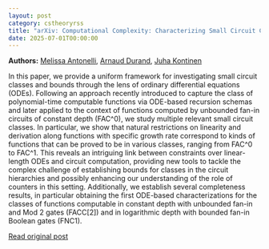 ```yaml
---
layout: post
category: cstheoryrss
title: "arXiv: Computational Complexity: Characterizing Small Circuit Classes from FAC0 to FAC1 via Discrete"
date: 2025-07-01T00:00:00
---
```


**Authors:** [Melissa Antonelli](https://dblp.uni-trier.de/search?q=Melissa+Antonelli), [Arnaud Durand](https://dblp.uni-trier.de/search?q=Arnaud+Durand), [Juha Kontinen](https://dblp.uni-trier.de/search?q=Juha+Kontinen)

In this paper, we provide a uniform framework for investigating small circuit
classes and bounds through the lens of ordinary differential equations (ODEs).
Following an approach recently introduced to capture the class of
polynomial-time computable functions via ODE-based recursion schemas and later
applied to the context of functions computed by unbounded fan-in circuits of
constant depth (FAC^0), we study multiple relevant small circuit classes. In
particular, we show that natural restrictions on linearity and derivation along
functions with specific growth rate correspond to kinds of functions that can
be proved to be in various classes, ranging from FAC^0 to FAC^1. This reveals
an intriguing link between constraints over linear-length ODEs and circuit
computation, providing new tools to tackle the complex challenge of
establishing bounds for classes in the circuit hierarchies and possibly
enhancing our understanding of the role of counters in this setting.
Additionally, we establish several completeness results, in particular
obtaining the first ODE-based characterizations for the classes of functions
computable in constant depth with unbounded fan-in and Mod 2 gates (FACC[2])
and in logarithmic depth with bounded fan-in Boolean gates (FNC1).

[Read original post](http://arxiv.org/abs/2506.23404v1)
